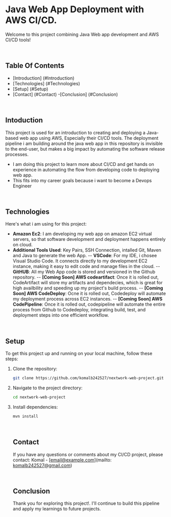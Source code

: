 # Java Web App Deployment with AWS CI/CD.

Welcome to this project combining Java Web app development and AWS CI/CD tools!

<br>

## Table Of Contents
- [Introduction] (#Introduction)
- [Technologies] (#Technologies)
- [Setup] (#Setup)
- [Contact] (#Contact)
-[Conclusion] (#Conclusion)

<br>

## Intoduction
This project is used for an introduction to creating and deploying a Java-based web app using AWS, Especially their CI/CD tools.
The deployment pipeline i am building around the java web app in this repository is invisible to the end-user, but makes a big impact by automating the software release processes.

- I am doing this project to learn more about CI/CD and get hands on experience in automating the flow from developing code to deploying web app.
- This fits into my career goals because i want to become a Devops Engineer

<br>

## Technologies
Here's what i am using for this project:

- **Amazon Ec2**: I am developing my web app on amazon EC2 virtual servers, so that software development and deployment happens entirely on cloud.
- **Additional Tools Used**: Key Pairs, SSH Connection, intalled Git, Maven and Java to generate the web App.
-- **VSCode**: For my IDE, i chosee Visual Studio Code. It connects directly to my development EC2 instance, making it easy to edit code and manage files in the cloud.
-- **GitHUB**: All my Web App code is stored and versioned in the Github repository.
-- **[Coming Soon] AWS codeartifact**: Once it is rolled out, CodeArtifact will store my artifacts and dependecies, which is great for high availbility and speeding up my project's build process.
-- **[Coming Soon] AWS CodeDeploy**: Ocne it is rolled out, Codedeploy will automate my deployment process across EC2 instances.
-- **[Coming Soon] AWS CodePipeline**: Once it is rolled out, codepipeline will automate the entire process from Github to Codedeploy, integrating build, test, and deployment steps into one efficient workflow.

<br>

## Setup
To get this project up and running on your local machine, follow these steps:

1. Clone the repository:
    ```bash
    git clone https://github.com/komalb242527/nextwork-web-project.git
    ```
2. Navigate to the project directory:
    ```bash
    cd nextwork-web-project
    ```
3. Install dependencies:
    ```bash
    mvn install
    ```
    <br>

    ## Contact
    If you have any questions or comments about my CI/CD project, please contact: Komal - [email@example.com](mailto: komalb242527@gmail.com)

    <br>

    ## Conclusion
    Thank you for exploring this project!. I'll continue to build this pipeline and apply my learnings to future projects.

